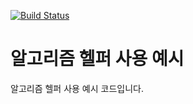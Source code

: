 [![Build Status](https://travis-ci.com/suloginscene/algorithm-helper-usage.svg?branch=master)](https://travis-ci.com/suloginscene/algorithm-helper-usage)

# 알고리즘 헬퍼 사용 예시

알고리즘 헬퍼 사용 예시 코드입니다.
